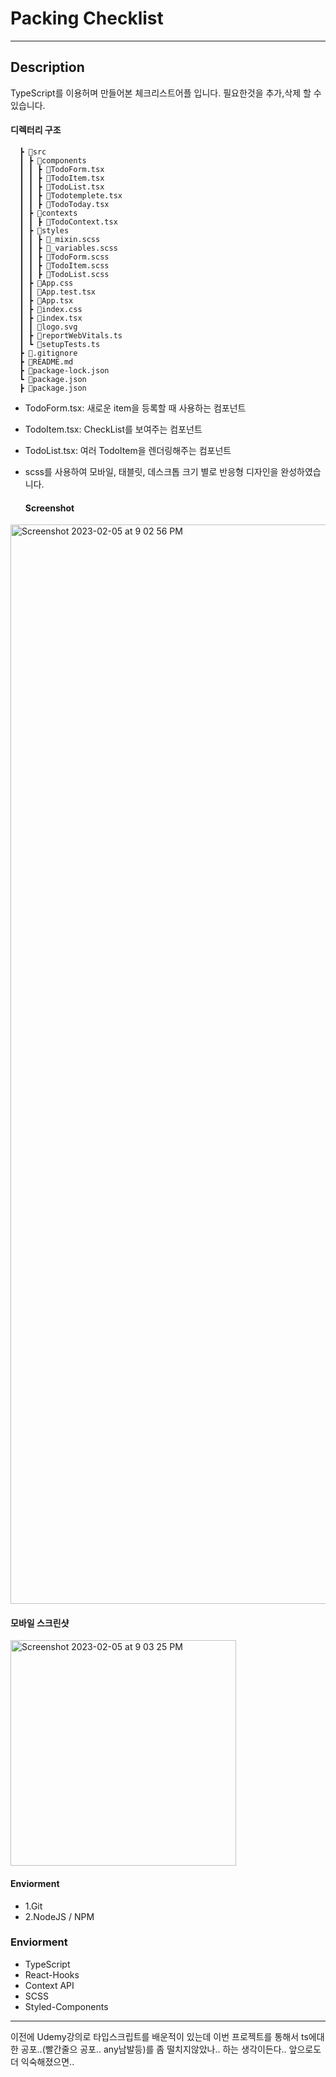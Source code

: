 
# Packing Checklist

 -------

 ## Description
 
TypeScript를 이용허며 만들어본 체크리스트어플 입니다.
필요한것을 추가,삭제 할 수 있습니다.
 #### 디렉터리 구조

      ┣ 📂src
      ┃ ┣ 📂components
      ┃ ┃ ┣ 📜TodoForm.tsx
      ┃ ┃ ┣ 📜TodoItem.tsx
      ┃ ┃ ┣ 📜TodoList.tsx
      ┃ ┃ ┣ 📜Todotemplete.tsx
      ┃ ┃ ┣ 📜TodoToday.tsx
      ┃ ┣ 📂contexts
      ┃ ┃ ┣ 📜TodoContext.tsx
      ┃ ┣ 📂styles
      ┃ ┃ ┣ 📜_mixin.scss
      ┃ ┃ ┣ 📜_variables.scss
      ┃ ┃ ┣ 📜TodoForm.scss
      ┃ ┃ ┣ 📜TodoItem.scss
      ┃ ┃ ┣ 📜TodoList.scss
      ┃ ┣ 📜App.css
      ┃ ┃ 📜App.test.tsx
      ┃ ┣ 📜App.tsx
      ┃ ┣ 📜index.css
      ┃ ┣ 📜index.tsx
      ┃ ┃ 📜logo.svg
      ┃ ┣ 📜reportWebVitals.ts
      ┃ ┗ 📜setupTests.ts
      ┣ 📜.gitignore
      ┣ 📜README.md
      ┣ 📜package-lock.json
      ┗ 📜package.json
      ┣ 📜package.json

* TodoForm.tsx: 새로운 item을 등록할 때 사용하는 컴포넌트 
* TodoItem.tsx: CheckList를 보여주는 컴포넌트
* TodoList.tsx: 여러 TodoItem을 렌더링해주는 컴포넌트
* scss를 사용하여 모바일, 태블릿, 데스크톱 크기 별로 반응형 디자인을 완성하였습니다. 

  #### Screenshot

<img width="1727" alt="Screenshot 2023-02-05 at 9 02 56 PM" src="https://user-images.githubusercontent.com/76845650/216817674-5895c96b-fb94-4d55-a668-cfbc2edab700.png">

 #### 모바일 스크린샷

<img width="361" alt="Screenshot 2023-02-05 at 9 03 25 PM" src="https://user-images.githubusercontent.com/76845650/216817632-dd435869-69ec-46ea-8d68-ee5043b41851.png">

  #### Enviorment
  
  * 1.Git
  * 2.NodeJS / NPM

  ### Enviorment
  * TypeScript
  * React-Hooks
  * Context API
  * SCSS
  * Styled-Components
  
  ------

이전에 Udemy강의로 타입스크립트를 배운적이 있는데 이번 프로젝트를 통해서 ts에대한 공포..(빨간줄으 공포.. any남발등)를 좀 떨치지않았나.. 하는 생각이든다..
앞으로도 더 익숙해졌으면..

